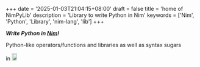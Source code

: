 +++
date = '2025-01-03T21:04:15+08:00'
draft = false
title = 'home of NimPyLib'
description = 'Library to write Python in Nim'
keywords = ['Nim', 'Python', 'Library',  'nim-lang', 'lib']
+++


***Write Python in [Nim][]!***

[Nim]: https://nim-lang.org
[Python]: https://python.org

Python-like operators/functions and libraries as well as syntax sugars

in 
<img alt=Nim src=img/nim_logo.svg height="7%" width="16%"></img>


